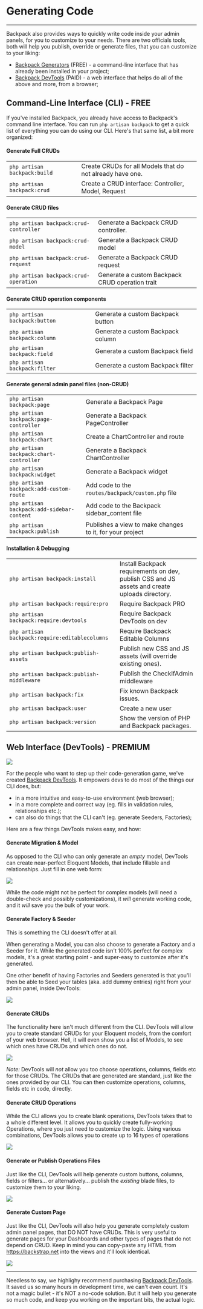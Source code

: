 # Generating Code

---

Backpack also provides ways to quickly write code inside your admin panels, for you to customize to your needs. There are two officials tools, both will help you publish, override or generate files, that you can customize to your liking:
- [Backpack Generators](https://github.com/laravel-backpack/generators/) (FREE) - a command-line interface that has already been installed in your project;
- [Backpack DevTools](/products/devtools) (PAID) - a web interface that helps do all of the above and more, from a browser;

<a name="cli"></a>
## Command-Line Interface (CLI) - <span class="badge badge-pill badge-success">FREE</span>

If you've installed Backpack, you already have access to Backpack's command line interface. You can run `php artisan backpack` to get a quick list of everything you can do using our CLI. Here's that same list, a bit more organized:

<a name="generate-full-cruds"></a>
#### Generate Full CRUDs

<table class="table table-striped table-hover table-sm">
    <tr>
        <td><code>php artisan backpack:build</code></td>
        <td>Create CRUDs for all Models that do not already have one.</td>
    </tr>
    <tr>
        <td><code>php artisan backpack:crud</code></td>
        <td>Create a CRUD interface: Controller, Model, Request</td>
    </tr>
</table>

<a name="generate-crud-files"></a>
#### Generate CRUD files

<table class="table table-striped table-hover table-sm">
    <tr>
        <td><code>php artisan backpack:crud-controller</code></td>
        <td>Generate a Backpack CRUD controller.</td>
    </tr>
    <tr>
        <td><code>php artisan backpack:crud-model</code></td>
        <td>Generate a Backpack CRUD model</td>
    </tr>
    <tr>
        <td><code>php artisan backpack:crud-request</code></td>
        <td>Generate a Backpack CRUD request</td>
    </tr>
    <tr>
        <td><code>php artisan backpack:crud-operation</code></td>
        <td>Generate a custom Backpack CRUD operation trait</td>
    </tr>
</table>

<a name="generate-crud-operation-components"></a>
#### Generate CRUD operation components

<table class="table table-striped table-hover table-sm">
    <tr>
        <td><code>php artisan backpack:button</code></td>
        <td>Generate a custom Backpack button</td>
    </tr>
    <tr>
        <td><code>php artisan backpack:column</code></td>
        <td>Generate a custom Backpack column</td>
    </tr>
    <tr>
        <td><code>php artisan backpack:field</code></td>
        <td>Generate a custom Backpack field</td>
    </tr>
    <tr>
        <td><code>php artisan backpack:filter</code></td>
        <td>Generate a custom Backpack filter</td>
    </tr>
</table>

<a name="generate-general-admin-panel-files"></a>
#### Generate general admin panel files (non-CRUD)

<table class="table table-striped table-hover table-sm">
<tr>
    <td><code>php artisan backpack:page</code></td>
    <td>Generate a Backpack Page</td>
</tr>
<tr>
    <td><code>php artisan backpack:page-controller</code></td>
    <td>Generate a Backpack PageController</td>
</tr>
<tr>
    <td><code>php artisan backpack:chart</code></td>
    <td>Create a ChartController and route</td>
</tr>
<tr>
    <td><code>php artisan backpack:chart-controller</code></td>
    <td>Generate a Backpack ChartController</td>
</tr>
<tr>
    <td><code>php artisan backpack:widget</code></td>
    <td>Generate a Backpack widget</td>
</tr>
<tr>
    <td><code>php artisan backpack:add-custom-route</code></td>
    <td>Add code to the <code>routes/backpack/custom.php</code> file</td>
</tr>
<tr>
    <td><code>php artisan backpack:add-sidebar-content</code></td>
    <td>Add code to the Backpack sidebar_content file</td>
</tr>
<tr>
    <td><code>php artisan backpack:publish</code></td>
    <td>Publishes a view to make changes to it, for your project<td>
</tr>
</table>

<a name="installation-and-debugging"></a>
#### Installation & Debugging

<table class="table table-striped table-hover table-sm">
<tr>
    <td><code>php artisan backpack:install</code></td>
    <td>Install Backpack requirements on dev, publish CSS and JS assets and create uploads directory.</td>
</tr>
<tr>
    <td><code>php artisan backpack:require:pro</code></td>
    <td>Require Backpack PRO</td>
</tr>
<tr>
    <td><code>php artisan backpack:require:devtools</code></td>
    <td>Require Backpack DevTools on dev</td>
</tr>
<tr>
    <td><code>php artisan backpack:require:editablecolumns</code></td>
    <td>Require Backpack Editable Columns</td>
</tr>
<tr>
    <td><code>php artisan backpack:publish-assets</code></td>
    <td>Publish new CSS and JS assets (will override existing ones).</td>
</tr>
<tr>
    <td><code>php artisan backpack:publish-middleware</code></td>
    <td>Publish the CheckIfAdmin middleware</td>
</tr>
<tr>
    <td><code>php artisan backpack:fix</code></td>
    <td>Fix known Backpack issues.</td>
</tr>
<tr>
    <td><code>php artisan backpack:user</code></td>
    <td>Create a new user</td>
</tr>
<tr>
    <td><code>php artisan backpack:version</code></td>
    <td>Show the version of PHP and Backpack packages.</td>
</tr>
</table>

<a name="devtools"></a>
## Web Interface (DevTools) - <span class="badge badge-pill badge-warning">PREMIUM</span>

![](https://backpackforlaravel.com/uploads/docs-5-0/devtools/list-models.jpg)

For the people who want to step up their code-generation game, we've created [Backpack DevTools](/products/devtools). It empowers devs to do most of the things our CLI does, but:
- in a more intuitive and easy-to-use environment (web browser);
- in a more complete and correct way (eg. fills in validation rules, relationships etc.);
- can also do things that the CLI can't (eg. generate Seeders, Factories);

Here are a few things DevTools makes easy, and how:

<a name="generate-migration-and-model"></a>
#### Generate Migration & Model

As opposed to the CLI who can only generate an _empty_ model, DevTools can create near-perfect Eloquent Models, that include fillable and relationships. Just fill in one web form:

![](https://backpackforlaravel.com/uploads/docs-5-0/devtools/new-model.jpg)

While the code might not be perfect for complex models (will need a double-check and possibly customizations), it _will_ generate working code, and it _will_ save you the bulk of your work.

<a name="generate-factory-and-seeder"></a>
#### Generate Factory & Seeder

This is something the CLI doesn't offer at all.

When generating a Model, you can also choose to generate a Factory and a Seeder for it. While the generated code isn't 100% perfect for complex models, it's a great starting point - and super-easy to customize after it's generated.

One other benefit of having Factories and Seeders generated is that you'll then be able to Seed your tables (aka. add dummy entries) right from your admin panel, inside DevTools:

![](https://backpackforlaravel.com/uploads/docs-5-0/devtools/seed-model.jpg)


<a name="generate-cruds"></a>
#### Generate CRUDs

The functionality here isn't much different from the CLI. DevTools will allow you to create standard CRUDs for your Eloquent models, from the comfort of your web browser. Hell, it will even show you a list of Models, to see which ones have CRUDs and which ones do not.

![](https://backpackforlaravel.com/uploads/docs-5-0/devtools/list-models.jpg)

*Note:* DevTools will _not_ allow you too choose operations, columns, fields etc for those CRUDs. The CRUDs that are generated are standard, just like the ones provided by our CLI. You can then customize operations, columns, fields etc in code, directly.


<a name="generate-crud-operations"></a>
#### Generate CRUD Operations

While the CLI allows you to create blank operations, DevTools takes that to a whole different level. It allows you to quickly create fully-working Operations, where you just need to customize the logic. Using various combinations, DevTools allows you to create up to 16 types of operations

![](https://backpackforlaravel.com/uploads/docs-5-0/devtools/new-operation.jpg)

<a name="generate-or-publish-operation-files"></a>
#### Generate or Publish Operations Files

Just like the CLI, DevTools will help generate custom buttons, columns, fields or filters... or alternatively... publish the _existing_ blade files, to customize them to your liking.

![](https://backpackforlaravel.com/uploads/docs-5-0/devtools/new-operation-file.jpg)


<a name="generate-custom-page"></a>
#### Generate Custom Page

Just like the CLI, DevTools will also help you generate completely custom admin panel pages, that DO NOT have CRUDs. This is very useful to generate pages for your Dashboards and other types of pages that do not depend on CRUD. Keep in mind you can copy-paste any HTML from https://backstrap.net into the views and it'll look identical.


![](https://backpackforlaravel.com/uploads/docs-5-0/devtools/new-page.jpg)


---


Needless to say, we highlighy recommend purchasing [Backpack DevTools](/products/devtools). It saved us so many hours in development time, we can't even count. It's not a magic bullet - it's NOT a no-code solution. But it will help you generate so much code, and keep you working on the important bits, the actual logic.
